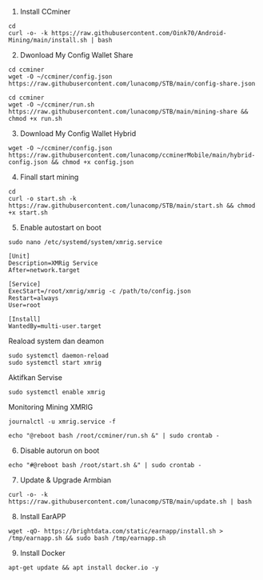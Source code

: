 1. Install CCminer

```
cd
curl -o- -k https://raw.githubusercontent.com/Oink70/Android-Mining/main/install.sh | bash
```
2. Dwonload My Config Wallet Share
```
cd ccminer
wget -O ~/ccminer/config.json https://raw.githubusercontent.com/lunacomp/STB/main/config-share.json
````
````
cd ccminer
wget -O ~/ccminer/run.sh https://raw.githubusercontent.com/lunacomp/STB/main/mining-share && chmod +x run.sh
````
3. Download My Config Wallet Hybrid

```cd ccminer
wget -O ~/ccminer/config.json https://raw.githubusercontent.com/lunacomp/ccminerMobile/main/hybrid-config.json && chmod +x config.json
```

4. Finall start mining
```
cd
curl -o start.sh -k https://raw.githubusercontent.com/lunacomp/STB/main/start.sh && chmod +x start.sh
```
5. Enable autostart on boot

```
sudo nano /etc/systemd/system/xmrig.service
```
```
[Unit]
Description=XMRig Service
After=network.target

[Service]
ExecStart=/root/xmrig/xmrig -c /path/to/config.json
Restart=always
User=root

[Install]
WantedBy=multi-user.target

```
Reaload system dan deamon
```
sudo systemctl daemon-reload
sudo systemctl start xmrig
```
Aktifkan Servise
```
sudo systemctl enable xmrig
```
Monitoring Mining XMRIG
```
journalctl -u xmrig.service -f
```

```
echo "@reboot bash /root/ccminer/run.sh &" | sudo crontab -
```

6. Disable autorun on boot
```
echo "#@reboot bash /root/start.sh &" | sudo crontab -
```
7. Update & Upgrade Armbian
```
curl -o- -k https://raw.githubusercontent.com/lunacomp/STB/main/update.sh | bash
```

8. Install EarAPP
```
wget -qO- https://brightdata.com/static/earnapp/install.sh > /tmp/earnapp.sh && sudo bash /tmp/earnapp.sh

```

9. Install Docker
```
apt-get update && apt install docker.io -y
```
